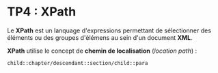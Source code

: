 # TP4 : XPath 

Le **XPath** est un lanquage d'expressions permettant de sélectionner des éléments ou des groupes d'élémens au sein d'un document **XML**.

**XPath** utilise le concept de **chemin de localisation** (*location path*) :

````xml
child::chapter/descendant::section/child::para
````